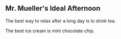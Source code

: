 ## Mr. Mueller's Ideal Afternoon

The best way to relax after a long day is to drink tea.

The best ice cream is mint chocolate chip.